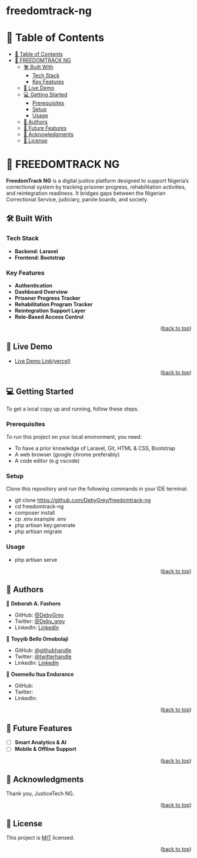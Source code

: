 # freedomtrack-ng
<a name="readme-top"></a>

<!-- TABLE OF CONTENTS -->

# 📗 Table of Contents

- [📗 Table of Contents](#-table-of-contents)
- [📖 FREEDOMTRACK NG ](#about-project)
  - [🛠 Built With ](#built-with)
    - [Tech Stack ](#tech-stack)
    - [Key Features ](#key-features)
  - [🚀 Live Demo ](#live-demo)
  - [💻 Getting Started ](#getting-started)
    - [Prerequisites](#prerequisites)
    - [Setup](#setup)
    - [Usage](#usage)
  - [👥 Authors ](#-authors-)
  - [🔭 Future Features ](#-future-features-)
  - [🙏 Acknowledgments ](#-acknowledgments-)
  - [📝 License ](#-license-)

<!-- PROJECT DESCRIPTION -->

# 📖 FREEDOMTRACK NG <a name="about-project"></a>

**FreedomTrack NG** is a digital justice platform designed to support Nigeria’s correctional system by tracking prisoner progress, rehabilitation activities, and reintegration readiness. It bridges gaps between the Nigerian Correctional Service, judiciary, parole boards, and society.

<!-- Built with -->
## 🛠 Built With <a name="built-with"></a>
### Tech Stack <a name="tech-stack"></a>
- **Backend: Laravel**
- **Frontend: Bootstrap**

<!-- Features -->
### Key Features <a name="key-features"></a>

- **Authentication**
- **Dashboard Overview**
- **Prisoner Progress Tracker**
- **Rehabilitation Program Tracker**
- **Reintegration Support Layer**
- **Role-Based Access Control**

<p align="right">(<a href="#readme-top">back to top</a>)</p>

## 🚀 Live Demo <a name="live-demo"></a>

  
- [Live Demo Link(vercel)](https://kzmlu8nc7x3e8qscfvjc.lite.vusercontent.net/)

<p align="right">(<a href="#readme-top">back to top</a>)</p>


<!-- GETTING STARTED -->

## 💻 Getting Started <a name="getting-started"></a>

To get a local copy up and running, follow these steps.

### Prerequisites

To run this project on your local environment, you need:
+ To have a prior knowledge of Laravel, Git, HTML & CSS, Bootstrap
+ A web browser (google chrome preferably)
+ A code editor (e.g vscode)


### Setup

Clone this repository and run the following commands in your IDE terminal:

+ git clone https://github.com/DebyGrey/freedomtrack-ng
+ cd freedomtrack-ng
+ composer install
+ cp .env.example .env
+ php artisan key:generate
+ php artisan migrate

### Usage
+ php artisan serve

<p align="right">(<a href="#readme-top">back to top</a>)</p>

<!-- AUTHORS -->

## 👥 Authors <a name="authors"></a>

👤 **Deborah A. Fashoro**

- GitHub: [@DebyGrey](https://github.com/DebyGrey)
- Twitter: [@Deby_grey](https://twitter.com/Deby_grey)
- LinkedIn: [LinkedIn](https://linkedin.com/in/deborah-fashoro)

👤 **Toyyib Bello Omobolaji**

- GitHub: [@githubhandle](https://github.com/simpleshaikh1)
- Twitter: [@twitterhandle](https://twitter.com/simpleshaikh)
- LinkedIn: [LinkedIn](https://www.linkedin.com/in/Toyyib-abayomi/)

👤 **Osemeilu Itua Endurance**

- GitHub: 
- Twitter:
- LinkedIn:


<p align="right">(<a href="#readme-top">back to top</a>)</p>

<!-- FUTURE FEATURES -->

## 🔭 Future Features <a name="future-features"></a>

- [ ] **Smart Analytics & AI**
- [ ] **Mobile & Offline Support**

<p align="right">(<a href="#readme-top">back to top</a>)</p>


<!-- ACKNOWLEDGEMENTS -->

## 🙏 Acknowledgments <a name="acknowledgements"></a>

Thank you, JusticeTech NG.

<p align="right">(<a href="#readme-top">back to top</a>)</p>


<!-- LICENSE -->

## 📝 License <a name="license"></a>

This project is [MIT](./MIT.md) licensed.

<p align="right">(<a href="#readme-top">back to top</a>)</p>
